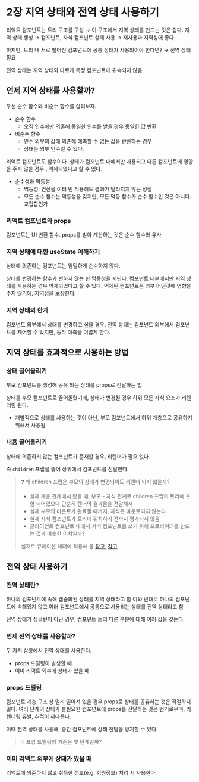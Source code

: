 # 2장 지역 상태와 전역 상태 사용하기

리액트 컴포넌트는 트리 구조를 구성 → 이 구조에서 지역 상태를 만드는 것은 쉽다.
지역 상태 생성 → 컴포넌트, 자식 컴포넌트 상태 사용 → 재사용과 지역성에 좋다.

하지만, 트리 내 서로 떨어진 컴포넌트에 공통 상태가 사용되어야 한다면? → 전역 상태 필요

전역 상태는 지역 상태와 다르게 특정 컴포넌트에 귀속되지 않음

## 언제 지역 상태를 사용할까?

우선 순수 함수와 비순수 함수를 살펴보자.

- 순수 함수
  - 오직 인수에만 의존해 동일한 인수를 받을 경우 동일한 값 반환
- 비순수 함수
  - 인수 외부의 값에 의존해 예측할 수 없는 값을 반환하는 경우
  - 상태는 외부 인수일 수 있다.

리액트 컴포넌트도 함수이다. 상태가 컴포넌트 내에서만 사용되고 다른 컴포넌트에 영향을 주지 않을 경우 , 억제되었다고 할 수 있다.

- 순수성과 멱등성
  - 멱등성: 연산을 여러 번 적용해도 결과가 달라지지 않는 성질
  - 모든 순수 함수는 멱등성을 갖지만, 모든 멱등 함수가 순수 함수인 것은 아니다. 교집합인가

### 리액트 컴포넌트와 props

컴포넌트는 UI 변환 함수. props를 받아 계산하는 것은 순수 함수와 유사

### 지역 상태에 대한 useState 이해하기

상태에 의존하는 컴포넌트는 엄밀하게 순수하지 않다.

상태를 변경하는 함수가 변하지 않는 한 멱등성을 지닌다. 컴포넌트 내부에서만 지역 상태를 사용하는 경우 억제되었다고 할 수 있다. 억제된 컴포넌트는 외부 어떤것에 영향을 주지 않기에, 지역성을 보장한다.

### 지역 상태의 한계

컴포넌트 외부에서 상태를 변경하고 싶을 경우. 전역 상태는 컴포넌트 외부에서 컴포넌트를 제어할 수 있지만, 동작 예측을 어렵게 한다.

## 지역 상태를 효과적으로 사용하는 방법

### 상태 끌어올리기

부모 컴포넌트를 생성해 공유 되는 상태를 props로 전달하는 법

상태를 부모 컴포넌트로 끌어올렸기에, 상태가 변경될 경우 하위 모든 자식 요소가 리렌더링 된다.

- 개별적으로 상태를 사용하는 것이 아닌, 부모 컴포넌트에서 하위 계층으로 공유하기 위해서 사용됨

### 내용 끌어올리기

상태에 의존하지 않는 컴포넌트가 존재할 경우, 리렌더가 필요 없다.

즉 `children` 프랍을 뚫어 상위에서 컴포넌트를 전달한다.

> ❓ 왜 children 프랍은 부모의 상태가 변경되어도 리렌더 되지 않을까?
>
> - 실제 계층 관계에서 봤을 때, 부모 - 자식 관계로 children 프랍이 트리에 포함 되어있으나 단순히 렌더의 결과물을 전달해서
> - 실제 부모의 마운트가 완료될 때까지, 자식은 마운트되지 않는다.
> - 실제 자식 컴포넌트가 트리에 위치하기 전까지 평가되지 않음
> - 클라이언트 컴포넌트 내에서 서버 컴포넌트를 쓰기 위해 프로바이더를 만드는 것과 비슷한 이치일까?
>
> 실제로 큐레이션 헤더에 적용해 봄
> [참고](https://www.reddit.com/r/reactjs/comments/15k98lf/why_does_passing_child_as_prop_to_parent_prevent/), [참고](https://kentcdodds.com/blog/optimize-react-re-renders)

## 전역 상태 사용하기

### 전역 상태란?

하나의 컴포넌트에 속해 캡슐화된 상태를 지역 상태라고 함
이와 반대로 하나의 컴포넌트에 속해있지 않고 여러 컴포넌트에서 공통으로 사용되는 상태를 전역 상태라고 함

전역 상태가 싱글턴이 아닌 경우, 컴포넌트 트리 다른 부분에 대해 여러 값을 갖는다.

### 언제 전역 상태를 사용할까?

두 가지 상황에서 전역 상태를 사용한다.

- props 드릴링이 발생할 때
- 이미 리액트 외부에 상태가 있을 때

### props 드릴링

컴포넌트 계층 구조 상 멀리 떨어져 있을 경우 props로 상태를 공유하는 것은 적절하지 않다. 여러 단계의 상태가 불필요한 컴포넌트에 props를 전달하는 것은 번거로우며, 리렌더링 유발, 추적이 까다롭다.

이때 전역 상태를 사용해, 중간 컴포넌트에 상태 전달을 방지할 수 있다.

> 💡 프랍 드릴링의 기준은 몇 단계일까?

### 이미 리액트 외부에 상태가 있을 때

리액트에 의존하지 않고 취득한 정보(e.g. 회원정보) 처리 시 사용한다.
